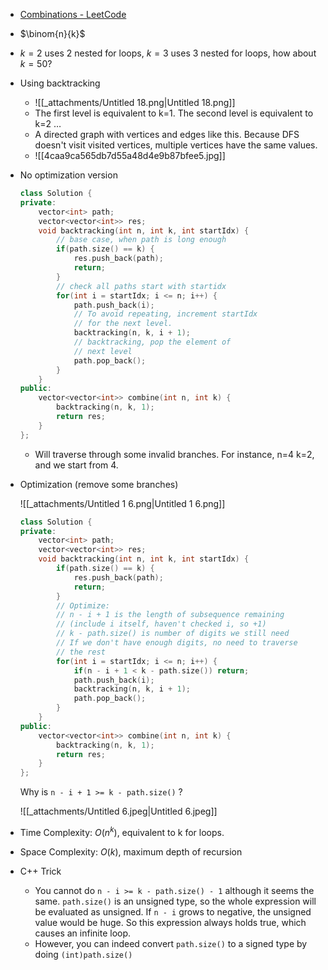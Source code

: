 - [Combinations - LeetCode](https://leetcode.com/problems/combinations/)
- $\binom{n}{k}$﻿
- $k=2$﻿ uses 2 nested for loops, $k=3$﻿ uses 3 nested for loops, how about $k=50$﻿?
- Using backtracking
    - ![[_attachments/Untitled 18.png|Untitled 18.png]]
    - The first level is equivalent to k=1. The second level is equivalent to k=2 …
    - A directed graph with vertices and edges like this. Because DFS doesn't visit visited vertices, multiple vertices have the same values. 
    - ![[4caa9ca565db7d55a48d4e9b87bfee5.jpg]]
    
- No optimization version
    
    ```C++
    class Solution {
    private:
        vector<int> path;
        vector<vector<int>> res;
        void backtracking(int n, int k, int startIdx) {
            // base case, when path is long enough
            if(path.size() == k) {
                res.push_back(path);
                return;
            }
            // check all paths start with startidx
            for(int i = startIdx; i <= n; i++) {
                path.push_back(i);
                // To avoid repeating, increment startIdx
                // for the next level. 
                backtracking(n, k, i + 1);
                // backtracking, pop the element of 
                // next level
                path.pop_back();
            }
        }
    public:
        vector<vector<int>> combine(int n, int k) {
            backtracking(n, k, 1);
            return res;
        }
    };
    ```
    
    - Will traverse through some invalid branches. For instance, n=4 k=2, and we start from 4.
- Optimization (remove some branches)
    
    ![[_attachments/Untitled 1 6.png|Untitled 1 6.png]]
    
    ```C++
    class Solution {
    private:
        vector<int> path;
        vector<vector<int>> res;
        void backtracking(int n, int k, int startIdx) {
            if(path.size() == k) {
                res.push_back(path);
                return;
            }
            // Optimize:
            // n - i + 1 is the length of subsequence remaining
            // (include i itself, haven't checked i, so +1)
            // k - path.size() is number of digits we still need
            // If we don't have enough digits, no need to traverse
            // the rest
            for(int i = startIdx; i <= n; i++) {
                if(n - i + 1 < k - path.size()) return;
                path.push_back(i);
                backtracking(n, k, i + 1);
                path.pop_back();
            }
        }
    public:
        vector<vector<int>> combine(int n, int k) {
            backtracking(n, k, 1);
            return res;
        }
    };
    ```
    
    Why is `n - i + 1 >= k - path.size()` ?
    
    ![[_attachments/Untitled 6.jpeg|Untitled 6.jpeg]]
    
- Time Complexity: $O(n^k)$﻿, equivalent to k for loops.
- Space Complexity: $O(k)$﻿, maximum depth of recursion
- C++ Trick
    - You cannot do `n - i >= k - path.size() - 1` although it seems the same. `path.size()` is an unsigned type, so the whole expression will be evaluated as unsigned. If `n - i` grows to negative, the unsigned value would be huge. So this expression always holds true, which causes an infinite loop.
    - However, you can indeed convert `path.size()` to a signed type by doing `(int)path.size()`